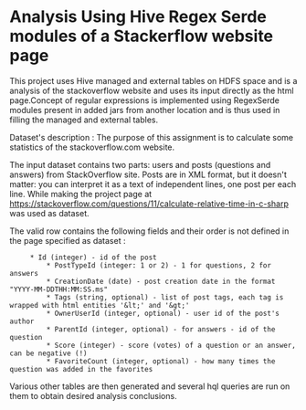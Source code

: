 # Analysis Using Hive Regex Serde modules of a Stackerflow website page
This project uses Hive managed and external tables on HDFS space and is a analysis of the stackoverflow website and uses its input directly as the html page.Concept of regular expressions is implemented using RegexSerde modules present in added jars from another location and is thus used in filling the managed and external tables.

Dataset's description :
The purpose of this assignment is to calculate some statistics of the stackoverflow.com website.

The input dataset contains two parts: users and posts (questions and answers) from StackOverflow site. Posts are in XML format, but it doesn't matter: you can interpret it as a text of independent lines, one post per each line.
While making the project page at https://stackoverflow.com/questions/11/calculate-relative-time-in-c-sharp was used as dataset.

The valid row contains the following fields and their order is not defined in the page specified as dataset : 

         * Id (integer) - id of the post
    		 * PostTypeId (integer: 1 or 2) - 1 for questions, 2 for answers
    		 * CreationDate (date) - post creation date in the format "YYYY-MM-DDTHH:MM:SS.ms"
    		 * Tags (string, optional) - list of post tags, each tag is wrapped with html entities '&lt;' and '&gt;'
    		 * OwnerUserId (integer, optional) - user id of the post's author
    		 * ParentId (integer, optional) - for answers - id of the question
    		 * Score (integer) - score (votes) of a question or an answer, can be negative (!)
    		 * FavoriteCount (integer, optional) - how many times the question was added in the favorites
 Various other tables are then generated and several hql queries are run on them to obtain desired analysis conclusions.

